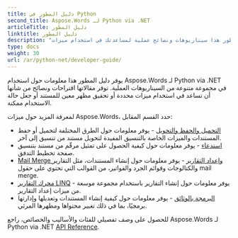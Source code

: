 ```yaml
---
title: دليل المطور في Python
second_title: Aspose.Words لـ Python via .NET
articleTitle: دليل المطور
linktitle: دليل المطور
description: "يصف دليل المطور هذا سيناريوهات ونصائح عملية لمساعدتك في استخدام ميزات Aspose.Words محددة لـ Python via .NET، أو تحقيق مظهر معين للمستند، أو جعل حالة الاستخدام ممكنة."
type: docs
weight: 30
url: /ar/python-net/developer-guide/
---
```


يوفر دليل المطور هذا معلومات حول استخدام Aspose.Words لـ Python via .NET في مجموعة متنوعة من السيناريوهات العملية. توفر مقالاتها اقتراحات ونصائح من شأنها أن تساعد في استخدام ميزات محددة أو تحقيق مظهر معين للمستند أو جعل حالة الاستخدام ممكنة.

لمعرفة المزيد حول ميزات Aspose.Words، حدد القسم المقابل:

- [التحميل والحفظ والتحويل](/words/ar/python-net/loading-saving-and-converting/) - يوفر معلومات حول الطرق المختلفة لتحميل أو حفظ المستندات والميزات الخاصة بالتنسيق المفيدة لتحويل مستند من تنسيق إلى آخر.
- [استدعاء](/words/ar/python-net/rendering/) - يوفر معلومات حول كيفية الحصول على تمثيل مرقّم من مستند بتنسيق صفحة تخطيط التدفق.
- [Mail Merge وإعداد التقارير](/words/python-net/mail-merge-and-reporting/) - يوفر معلومات حول إنشاء المستندات، مثل التقارير والكتالوجات وقوائم الجرد والفواتير، من القوالب التي تحتوي على حقول mail merge.
- [محرك التقارير LINQ](/words/python-net/linq-reporting-engine/) - يوفر معلومات حول إنشاء التقارير باستخدام مجموعة موسعة من ميزات إعداد التقارير.
- [البرمجة بالوثائق](/words/ar/python-net/programming-with-documents/) - يوفر معلومات حول كيفية إنشاء المستندات وتعديلها وإدارتها برمجيًا، بما في ذلك تغيير محتواها ومظهرها المرئي.

للحصول على وصف تفصيلي للفئات والأساليب والخصائص، راجع Aspose.Words لـ Python via .NET [API Reference](https://reference.aspose.com/words/python-net/).
